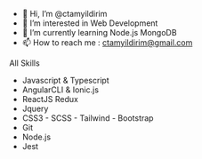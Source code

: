 - 👋 Hi, I’m @ctamyildirim
- 👀 I’m interested in Web Development
- 🌱 I’m currently learning Node.js MongoDB
- 📫 How to reach me : ctamyildirim@gmail.com

All Skills

- Javascript & Typescript
- AngularCLI & Ionic.js
- ReactJS Redux
- Jquery
- CSS3 - SCSS - Tailwind - Bootstrap 
- Git
- Node.js
- Jest

<!---
ctamyildirim/ctamyildirim is a ✨ special ✨ repository because its `README.md` (this file) appears on your GitHub profile.
You can click the Preview link to take a look at your changes.
--->
